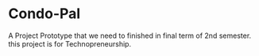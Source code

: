 # Condo-Pal
A Project Prototype that we need to finished in final term of 2nd semester.
this project is for Technopreneurship.



